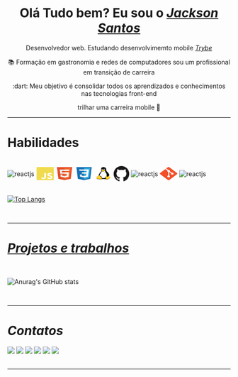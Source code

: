 <div>
  <h1 align="center">Olá Tudo bem? Eu sou o <a href="https://www.linkedin.com/feed/"><i>Jackson Santos</i></a></h1>
  
  <p align="center">Desenvolvedor web. Estudando desenvolvimemto mobile <a href="https://www.betrybe.com/"><i>Trybe</i>
  
  <a  />
  </a><br>
  
  <p align="center">📚 Formação em gastronomia e redes de computadores sou um profissional em transição de carreira </h2>
   <p align="center">:dart: Meu objetivo é consolidar todos os aprendizados e conhecimentos nas tecnologias front-end</h2>
    <p align="center"> trilhar uma carreira mobile 🚀 </h2>
</div>

________________________________________________________________________________________________________________________________________________________
<h1>Habilidades</h1>
<div diplay="flex"  flex-derection="column" valign="top"><br>
  <img align="center" alt="reactjs" height="45" width="45" src="https://skillicons.dev/icons?i=react&perline=3">
  <img align="center" alt="javascript" height="30" width="40" src="https://raw.githubusercontent.com/devicons/devicon/master/icons/javascript/javascript-plain.svg">
  <img align="center" alt="HTML" height="30" width="40" src="https://raw.githubusercontent.com/devicons/devicon/master/icons/html5/html5-original.svg">
  <img align="center" alt="CSS" height="30" width="40" src="https://raw.githubusercontent.com/devicons/devicon/master/icons/css3/css3-original.svg">
  <img align="center" alt="linux" height="30" width="40" src="https://raw.githubusercontent.com/devicons/devicon/master/icons/linux/linux-original.svg">
  <!-- <img align="center" alt="github" height="30" width="40" src="https://raw.githubusercontent.com/devicons/devicon/master/icons/github/github-original.svg"> -->
 <img align="center" alt="" height="35" width="35" src="https://github.com/jacksonsouzasantos/trybe-exercicios/blob/edec670ec9ba4c75ec521347fda3e2115ad3d207/assets/GitHub%20(1).png">
  <img align="center" alt="reactjs" height="35" width="35" src="https://skillicons.dev/icons?i=jest&perline=3">
   <img align="center" alt="git" height="30" width="40" src="https://raw.githubusercontent.com/devicons/devicon/master/icons/git/git-original.svg">
  <img align="center" alt="reactjs" height="35" width="35" src="https://skillicons.dev/icons?i=redux&perline=3">
</div><br>

<div >
  
[![Top Langs](https://github-readme-stats.vercel.app/api/top-langs/?username=jacksonsouzasantos&layout=compact)](https://github.com/anuraghazra/github-readme-stats)
  
</div></br>

________________________________________________________________________________________________________________________________________________________
<h1><a href="https://www.linkedin.com/feed/"><i>Projetos e trabalhos</i></a></h1>
<div></br>
  
![Anurag's GitHub stats](https://github-readme-stats.vercel.app/api?username=jacksonsouzasantos&show_icons=true&theme=radical)
 
</div></br>


________________________________________________________________________________________________________________________________________________________
<h1><i>Contatos</i></a></h1>
<div ">
  <a href="https://discord.com/channels/@me" target="_blank"><img src="https://img.shields.io/badge/Discord-7289DA?style=for-the-badge&logo=discord&logoColor=white" target="_blank"></a>
 <a href="https://instagram.com/jacksonszsantos?igshid=YmMyMTA2M2Y=" target="_blank"><img src="https://img.shields.io/badge/-Instagram-%23E4405F?style=for-the-badge&logo=instagram&logoColor=white" target="_blank"></a>
 <a href="https://twitter.com/souzaTEC?t=dO1Sd7v_8jS-Yad5j-T98Q&s=09" target="_blank"><img src="https://img.shields.io/badge/Twitter-%231DA1F2.svg?style=for-the-badge&logo=Twitter&logoColor=white" target="_blank"></a> 
  <a href="https://www.linkedin.com/feed/" target="_blank"><img src="https://img.shields.io/badge/-LinkedIn-%230077B5?style=for-the-badge&logo=linkedin&logoColor=white" target="_blank"></a>  
   <a href="https://wa.me/5583996812079" target="_blank"><img src="https://img.shields.io/badge/WhatsApp-25D366?style=for-the-badge&logo=whatsapp&logoColor=white" target="_blank"></a> 
  <a href="mailto:jacksonsantos.tec@gmail.com"><img src="https://img.shields.io/badge/-Gmail-%23333?style=for-the-badge&logo=gmail&logoColor=white" target="_blank"></a>
</div><br>

________________________________________________________________________________________________________________________________________________________






